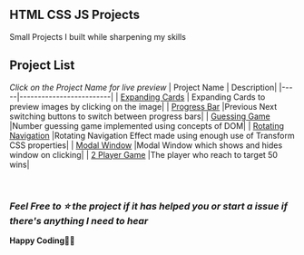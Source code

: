 ## HTML CSS JS Projects

Small Projects I built while sharpening my skills

## Project List

_Click on the Project Name for live preview_
| Project Name | Description|
|-----|-------------------------|
| [Expanding Cards](https://bibekdhkl.github.io/HTMl-CSS-JS-Projects/Expanding_Cards/) | Expanding Cards to preview images by clicking on the image|
| [Progress Bar](https://bibekdhkl.github.io/HTMl-CSS-JS-Projects/Progress_Bar/) |Previous Next switching buttons to switch between progress bars|
| [Guessing Game](https://bibekdhkl.github.io/HTMl-CSS-JS-Projects/Guessing_Game/) |Number guessing game implemented using concepts of DOM|
| [Rotating Navigation](https://bibekdhkl.github.io/HTMl-CSS-JS-Projects/Rotating_Nav/) |Rotating Navigation Effect made using enough use of Transform CSS properties|
| [Modal Window](https://bibekdhkl.github.io/HTMl-CSS-JS-Projects/Modal_Window/) |Modal Window which shows and hides window on clicking|
| [2 Player Game](https://bibekdhkl.github.io/HTMl-CSS-JS-Projects/2Player_Game/) |The player who reach to target 50 wins|
<!-- | [PROJECT_N](https://bibekdhkl.github.io/HTMl-CSS-JS-Projects/Expanding_Cards/) |PROJ_DESC| -->

<br>

### _Feel Free to ⭐️ the project if it has helped you or start a issue if there's anything I need to hear_

**Happy Coding👨‍💻**
